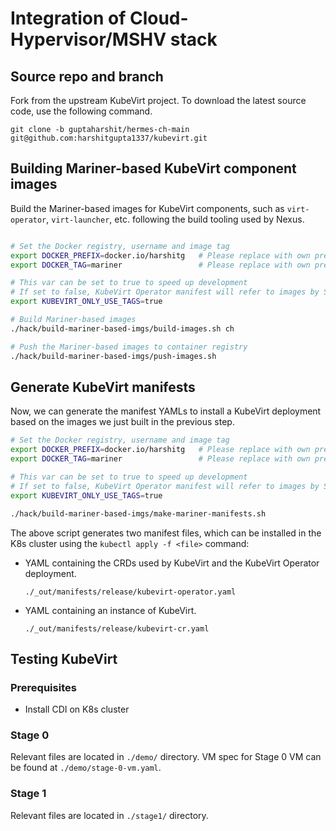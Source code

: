 # Integration of Cloud-Hypervisor/MSHV stack

## Source repo and branch

Fork from the upstream KubeVirt project. To download the latest source code, use the following command.

`git clone -b guptaharshit/hermes-ch-main git@github.com:harshitgupta1337/kubevirt.git`

## Building Mariner-based KubeVirt component images

Build the Mariner-based images for KubeVirt components, such as `virt-operator`, `virt-launcher`, etc. following the build tooling used by Nexus.

```bash

# Set the Docker registry, username and image tag
export DOCKER_PREFIX=docker.io/harshitg   # Please replace with own preferred values
export DOCKER_TAG=mariner                 # Please replace with own preferred values

# This var can be set to true to speed up development
# If set to false, KubeVirt Operator manifest will refer to images by SHA
export KUBEVIRT_ONLY_USE_TAGS=true

# Build Mariner-based images
./hack/build-mariner-based-imgs/build-images.sh ch

# Push the Mariner-based images to container registry
./hack/build-mariner-based-imgs/push-images.sh

```

## Generate KubeVirt manifests

Now, we can generate the manifest YAMLs to install a KubeVirt deployment based on the images we just built in the previous step.

```bash
# Set the Docker registry, username and image tag
export DOCKER_PREFIX=docker.io/harshitg   # Please replace with own preferred values
export DOCKER_TAG=mariner                 # Please replace with own preferred values

# This var can be set to true to speed up development
# If set to false, KubeVirt Operator manifest will refer to images by SHA
export KUBEVIRT_ONLY_USE_TAGS=true

./hack/build-mariner-based-imgs/make-mariner-manifests.sh

```

The above script generates two manifest files, which can be installed in the K8s cluster using the `kubectl apply -f <file>` command:

- YAML containing the CRDs used by KubeVirt and the KubeVirt Operator deployment.
  
  `./_out/manifests/release/kubevirt-operator.yaml`

- YAML containing an instance of KubeVirt. 

  `./_out/manifests/release/kubevirt-cr.yaml` 

## Testing KubeVirt

### Prerequisites

- Install CDI on K8s cluster

### Stage 0

Relevant files are located in `./demo/` directory. VM spec for Stage 0 VM can be found at `./demo/stage-0-vm.yaml`.

### Stage 1

Relevant files are located in `./stage1/` directory.
